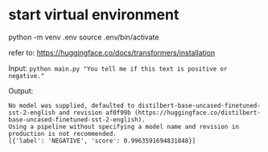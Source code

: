 # start virtual environment
python -m venv .env
source .env/bin/activate


refer to: https://huggingface.co/docs/transformers/installation

Input:
`python main.py "You tell me if this text is positive or negative."`

Output:
```
No model was supplied, defaulted to distilbert-base-uncased-finetuned-sst-2-english and revision af0f99b (https://huggingface.co/distilbert-base-uncased-finetuned-sst-2-english).
Using a pipeline without specifying a model name and revision in production is not recommended.
[{'label': 'NEGATIVE', 'score': 0.9963591694831848}]
```
